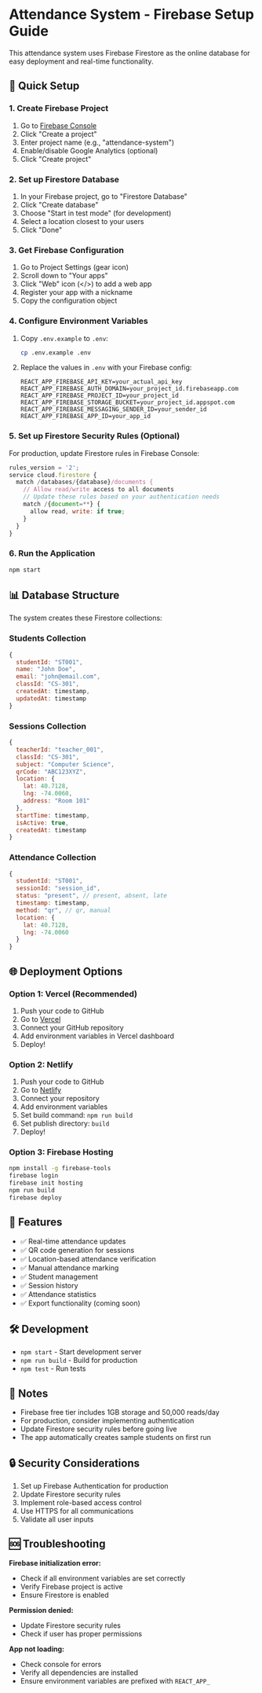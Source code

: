 # Attendance System - Firebase Setup Guide

This attendance system uses Firebase Firestore as the online database for easy deployment and real-time functionality.

## 🚀 Quick Setup

### 1. Create Firebase Project

1. Go to [Firebase Console](https://console.firebase.google.com/)
2. Click "Create a project"
3. Enter project name (e.g., "attendance-system")
4. Enable/disable Google Analytics (optional)
5. Click "Create project"

### 2. Set up Firestore Database

1. In your Firebase project, go to "Firestore Database"
2. Click "Create database"
3. Choose "Start in test mode" (for development)
4. Select a location closest to your users
5. Click "Done"

### 3. Get Firebase Configuration

1. Go to Project Settings (gear icon)
2. Scroll down to "Your apps"
3. Click "Web" icon (</>) to add a web app
4. Register your app with a nickname
5. Copy the configuration object

### 4. Configure Environment Variables

1. Copy `.env.example` to `.env`:
   ```bash
   cp .env.example .env
   ```

2. Replace the values in `.env` with your Firebase config:
   ```
   REACT_APP_FIREBASE_API_KEY=your_actual_api_key
   REACT_APP_FIREBASE_AUTH_DOMAIN=your_project_id.firebaseapp.com
   REACT_APP_FIREBASE_PROJECT_ID=your_project_id
   REACT_APP_FIREBASE_STORAGE_BUCKET=your_project_id.appspot.com
   REACT_APP_FIREBASE_MESSAGING_SENDER_ID=your_sender_id
   REACT_APP_FIREBASE_APP_ID=your_app_id
   ```

### 5. Set up Firestore Security Rules (Optional)

For production, update Firestore rules in Firebase Console:

```javascript
rules_version = '2';
service cloud.firestore {
  match /databases/{database}/documents {
    // Allow read/write access to all documents
    // Update these rules based on your authentication needs
    match /{document=**} {
      allow read, write: if true;
    }
  }
}
```

### 6. Run the Application

```bash
npm start
```

## 📊 Database Structure

The system creates these Firestore collections:

### Students Collection
```javascript
{
  studentId: "ST001",
  name: "John Doe",
  email: "john@email.com",
  classId: "CS-301",
  createdAt: timestamp,
  updatedAt: timestamp
}
```

### Sessions Collection
```javascript
{
  teacherId: "teacher_001",
  classId: "CS-301",
  subject: "Computer Science",
  qrCode: "ABC123XYZ",
  location: {
    lat: 40.7128,
    lng: -74.0060,
    address: "Room 101"
  },
  startTime: timestamp,
  isActive: true,
  createdAt: timestamp
}
```

### Attendance Collection
```javascript
{
  studentId: "ST001",
  sessionId: "session_id",
  status: "present", // present, absent, late
  timestamp: timestamp,
  method: "qr", // qr, manual
  location: {
    lat: 40.7128,
    lng: -74.0060
  }
}
```

## 🌐 Deployment Options

### Option 1: Vercel (Recommended)

1. Push your code to GitHub
2. Go to [Vercel](https://vercel.com)
3. Connect your GitHub repository
4. Add environment variables in Vercel dashboard
5. Deploy!

### Option 2: Netlify

1. Push your code to GitHub
2. Go to [Netlify](https://netlify.com)
3. Connect your repository
4. Add environment variables
5. Set build command: `npm run build`
6. Set publish directory: `build`
7. Deploy!

### Option 3: Firebase Hosting

```bash
npm install -g firebase-tools
firebase login
firebase init hosting
npm run build
firebase deploy
```

## 🔧 Features

- ✅ Real-time attendance updates
- ✅ QR code generation for sessions
- ✅ Location-based attendance verification
- ✅ Manual attendance marking
- ✅ Student management
- ✅ Session history
- ✅ Attendance statistics
- ✅ Export functionality (coming soon)

## 🛠️ Development

- `npm start` - Start development server
- `npm run build` - Build for production
- `npm test` - Run tests

## 📝 Notes

- Firebase free tier includes 1GB storage and 50,000 reads/day
- For production, consider implementing authentication
- Update Firestore security rules before going live
- The app automatically creates sample students on first run

## 🔒 Security Considerations

1. Set up Firebase Authentication for production
2. Update Firestore security rules
3. Implement role-based access control
4. Use HTTPS for all communications
5. Validate all user inputs

## 🆘 Troubleshooting

**Firebase initialization error:**
- Check if all environment variables are set correctly
- Verify Firebase project is active
- Ensure Firestore is enabled

**Permission denied:**
- Update Firestore security rules
- Check if user has proper permissions

**App not loading:**
- Check console for errors
- Verify all dependencies are installed
- Ensure environment variables are prefixed with `REACT_APP_`